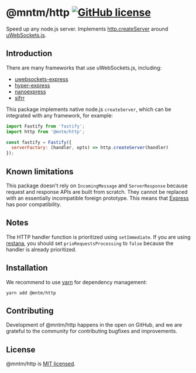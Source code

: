 # @mntm/http [![GitHub license](https://img.shields.io/badge/license-MIT-blue.svg)](https://github.com/maxi-team/http/blob/master/LICENSE)

Speed up any node.js server. Implements [http.createServer](https://nodejs.org/api/http.html#httpcreateserveroptions-requestlistener) around [uWebSockets.js](https://github.com/uNetworking/uWebSockets.js).

## Introduction

There are many frameworks that use uWebSockets.js, including:

- [uwebsockets-express](https://github.com/colyseus/uWebSockets-express)
- [hyper-express](https://github.com/kartikk221/hyper-express)
- [nanoexpress](https://github.com/nanoexpress/nanoexpress)
- [sifrr](https://github.com/sifrr/sifrr)

This package implements native node.js `createServer`, which can be integrated with any framework, for example:

```js
import Fastify from 'fastify';
import http from '@mntm/http';

const fastify = Fastify({
  serverFactory: (handler, opts) => http.createServer(handler)
});
```

## Known limitations

This package doesn't rely on `IncomingMessage` and `ServerResponse` because request and response APIs are built from scratch. They cannot be replaced with an essentially incompatible foreign prototype. This means that [Express](https://github.com/expressjs/express/blob/master/lib/middleware/init.js#L35-L36) has poor compatibility.

## Notes

The HTTP handler function is prioritized using `setImmediate`. If you are using [restana](https://github.com/BackendStack21/restana), you should set `prioRequestsProcessing` to `false` because the handler is already prioritized.

## Installation

We recommend to use [yarn](https://classic.yarnpkg.com/en/docs/install/) for dependency management:

```shell
yarn add @mntm/http
```

## Contributing

Development of @mntm/http happens in the open on GitHub, and we are grateful to the community for contributing bugfixes and improvements.

## License

@mntm/http is [MIT licensed](./LICENSE).
